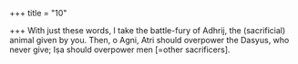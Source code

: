 +++
title = "10"

+++
With just these words, I take the battle-fury of Adhrij, the (sacrificial)  animal given by you.
Then, o Agni, Atri should overpower the Dasyus, who never give; Iṣa  should overpower men [=other sacrificers].